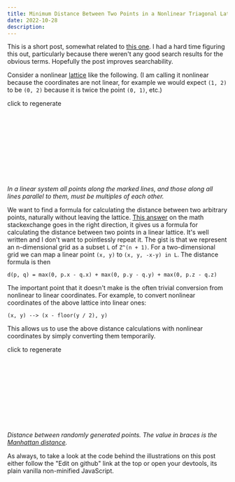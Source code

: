 ```yaml
---
title: Minimum Distance Between Two Points in a Nonlinear Triagonal Lattice
date: 2022-10-28
description:
---
```


This is a short post, somewhat related to [this one](/words/minimum-distance-triagonal-lattice). I had a hard time figuring this out, particularly because there weren't any good search results for the obvious terms. Hopefully the post improves searchability.

Consider a nonlinear [lattice](https://en.wikipedia.org/wiki/Lattice) like the following. (I am calling it nonlinear because the coordinates are not linear, for example we would expect `(1, 2)` to be `(0, 2)` because it is twice the point `(0, 1)`, etc.)

<div class="not-prose relative font-mono w-full h-[400px] border border-gray-300 dark:border-gray-600 rounded-md">
    <p class="text-sm absolute bottom-0 right-0 px-3 py-2 text-gray-500">click to regenerate</p>
    <svg class="w-full h-full dark:stroke-white"
        id="lattice-illustration"
        version="1.1" xmlns="http://www.w3.org/2000/svg"></svg>
</div>

_In a linear system all points along the marked lines, and those along all lines parallel to them, must be multiples of each other._

We want to find a formula for calculating the distance between two arbitrary points, naturally without leaving the lattice. [This answer](https://math.stackexchange.com/a/4187505/1112879) on the math stackexchange goes in the right direction, it gives us a formula for calculating the distance between two points in a linear lattice. It's well written and I don't want to pointlessly repeat it. The gist is that we represent an n-dimensional grid as a subset `L` of `Z^(n + 1)`. For a two-dimensional grid we can map a linear point `(x, y)` to `(x, y, -x-y) in L`. The distance formula is then

```
d(p, q) = max(0, p.x - q.x) + max(0, p.y - q.y) + max(0, p.z - q.z)
```

The important point that it doesn't make is the often trivial conversion from nonlinear to linear coordinates. For example, to convert nonlinear coordinates of the above lattice into linear ones:

```
(x, y) --> (x - floor(y / 2), y)
```

This allows us to use the above distance calculations with nonlinear coordinates by simply converting them temporarily.

<div class="not-prose relative font-mono w-full h-[400px] border border-gray-300 dark:border-gray-600 rounded-md">
    <p class="text-sm absolute bottom-0 right-0 px-3 py-2 text-gray-500">click to regenerate</p>
    <svg class="w-full h-full dark:stroke-white"
        id="distance-illustration"
        version="1.1" xmlns="http://www.w3.org/2000/svg"></svg>
</div>

_Distance between randomly generated points. The value in braces is the [Manhattan distance](https://en.wikipedia.org/wiki/Taxicab_geometry)._

As always, to take a look at the code behind the illustrations on this post either follow the "Edit on github" link at the top or open your devtools, its plain vanilla non-minified JavaScript.

<script type="text/javascript">
    const namespace = 'http://www.w3.org/2000/svg';

    // convert relative to absolute point
    const relToAbs = (center, point) => [
        center[0] + point[0], center[1] - point[1]
    ];

    // convert absolute to relative point
    const absToRel = (center, point) => [
        point[0] - center[0], center[1] - point[1]
    ];

    // min and max inclusive
    const randomInt = (min, max) => (
        Math.floor(Math.random() * (max - min + 1) + min)  
    );

    // min inclusive, max exclusive
    const randomFloat = (min, max) => (
        Math.random() * (max - min) + min
    );

    const equal = (p1, p2) => p1[0] === p2[0] && p1[1] === p2[1];

    // create a new svg element of the given type with the given attributes
    // and add it to the new parent
    const addSVGElement = (parent, type, { children = [], ...attributes }) => {
        const element = document.createElementNS(namespace, type);

        for (const attribute in attributes) {
            element.setAttribute(attribute, attributes[attribute]);
        }

        for (const child of children) {
            element.appendChild(child);
        }

        parent.appendChild(element);
    };

     // length of the line between two points (magnitude of vector between them)
    const length = (p1, p2) => Math.sqrt(
        Math.pow(p2[0] - p1[0], 2) + Math.pow(p2[1] - p1[1], 2)
    );

    // get the center of a DOM element
    const getCenter = (element) => {
        const { height, width } = element.getBoundingClientRect();

        return [ Math.floor(width / 2), Math.floor(height / 2) ];
    };

    class Lattice {
        static moveLeft(p) {
            return [ p[0] - 1, p[1] ];
        }

        static moveRight(p) {
            return [ p[0] + 1, p[1] ];
        }

        static moveTopLeft(p) {
            return [ p[0] - ((p[1] % 2) ? 0 : 1), p[1] - 1 ];
        }

        static moveTopRight(p) {
            return [ p[0] + ((p[1] % 2) ? 1 : 0), p[1] - 1 ];
        }

        static moveBotLeft(p) {
            return [ p[0] - ((p[1] % 2) ? 0 : 1), p[1] + 1 ];
        }

        static moveBotRight(p) {
            return [ p[0] + ((p[1] % 2) ? 1 : 0), p[1] + 1 ];
        }

        static distance(op1, op2) {
            const toLinear = (p) => {
                const offset = Math.floor(p[1] / 2);

                return [ p[0] - offset, p[1] ];
            };

            const p1 = toLinear(op1);
            const p2 = toLinear(op2);

            const p = [ ...p1, -p1[0] - p1[1] ];
            const q = [ ...p2, -p2[0] - p2[1] ];

            return Math.max(0, p[0] - q[0]) + Math.max(0, p[1] - q[1])
                + Math.max(0, p[2] - q[2]);
        }

        static manhattanDistance(p1, p2) {
            return Math.abs(p1[1] - p2[1]) + Math.abs(p1[0] - p2[0]);
        }

        static getStepper(right, vertical) {
            return (
                vertical === 'up' ? (
                    right ? Lattice.moveTopRight : Lattice.moveTopLeft
                ) : vertical === 'down' ? (
                    right ? Lattice.moveBotRight : Lattice.moveBotLeft
                ) : (
                    right ? Lattice.moveRight : Lattice.moveLeft
                )
            );
        }

        // get all points a given distance away from p
        static getAdjacentPoints(point, distance) {
            const points = [];

            // adjacent points will make up a hexagon, first get the edges of the
            // hexagon

            for (let direction = 0; direction < 6; direction++) {
                let p = point;
                
                for (let i = 0; i < distance; i++) {
                    switch (direction) {
                        case 0: p = Lattice.moveTopLeft(p); break;
                        case 1: p = Lattice.moveTopRight(p); break;
                        case 2: p = Lattice.moveRight(p); break;
                        case 3: p = Lattice.moveBotRight(p); break;
                        case 4: p = Lattice.moveBotLeft(p); break;
                        case 5: p = Lattice.moveLeft(p); break;
                    }
                }

                points.push(p);
            }

            const adjacent = [];

            // then fill in the other points

            for (let i = 0; i < points.length; i++) {
                const from = points[i];
                const to = (i + 1 === points.length) ? points[0] : points[i + 1];

                const right = from[0] === to[0]
                    ? from[1] % 1 : from[0] < to[0];
                const vertical = from[1] === to[1] ? 'none'
                    : from[1] > to[1] ? 'up' : 'down';

                const stepToNext = Lattice.getStepper(right, vertical);

                let cursor = from;

                for (let j = 0; j < distance; j++) {
                    adjacent.push(cursor);

                    cursor = stepToNext(cursor);
                }
            }

            return adjacent;
        }

        constructor(element, horizontalGap) {
            this.element = element;

            const { height, width } = element.getBoundingClientRect();

            this.height = height;
            this.width = width;

            this.horizontalGap = horizontalGap;
            this.verticalGap = Math.cos(45 * Math.PI / 180) * horizontalGap;
        }

        get totalRows() {
            // minus one to make visualisation less cramped
            return Math.floor(this.height / this.verticalGap) - 1;
        }

        get totalCols() {
            return Math.floor(this.width / this.horizontalGap)
        }

        positionAt(x, y) {
            return [
                (
                    this.horizontalGap / 2 + x * this.horizontalGap +
                    (y % 2 ? this.horizontalGap / 2 : 0)
                ),
                this.verticalGap / 1.5 + y * this.verticalGap,
            ];
        }

        drawGrid({ positions = false } = {}) {
            const totalRows = this.totalRows;
            const totalCols = this.totalCols;

            for (let i = 0; i < totalRows; i++) {
                for (let j = 0; j < totalCols; j++) {
                    const pos = this.positionAt(j, i);

                    addSVGElement(this.element, 'circle', {
                        cx: pos[0],
                        cy: pos[1],
                        r: 2,
                        class: 'dark:fill-gray-500 fill-gray-300 stroke-transparent'
                    });

                    if (positions) {
                        addSVGElement(this.element, 'text', {
                            x: pos[0] - 20, y: pos[1] + 18,
                            class: 'text-xs fill-gray-400 stroke-transparent',
                            children: [
                                document.createTextNode(`(${j}, ${i})`)
                            ]
                        })
                    }
                }
            }
        }

        markPoint(x, y, {
            highlight = false, position = false
        } = {}, attributes = {}) {
            const actual = this.positionAt(x, y);

            if (highlight) {
                addSVGElement(this.element, 'circle', {
                    cx: actual[0], cy: actual[1], r: 8,
                    class: 'fill-transparent stroke-indigo-500',
                    ...attributes,
                });
            }

            if (position) {
                addSVGElement(this.element, 'text', {
                    x: actual[0] - 20, y: actual[1] + 18,
                    class: 'text-xs fill-gray-400 stroke-transparent',
                    children: [
                        document.createTextNode(`(${x}, ${y})`)
                    ]
                });
            }
        
            addSVGElement(this.element, 'circle', {
                cx: actual[0], cy: actual[1], r: 4,
                class: 'fill-indigo-500 stroke-transparent',
                ...attributes,
            });            
        }

        drawLineAdjacent(p1, p2) {
            const p1Actual = this.positionAt(...p1);
            const p2Actual = this.positionAt(...p2);

            addSVGElement(this.element, 'line', {
                x1: p1Actual[0], y1: p1Actual[1], x2: p2Actual[0], y2: p2Actual[1],
                class: 'stroke-indigo-500',
            });
        }

        // returns the points of the polyline between from and to, might just 
        // return [from, to]. if `returnConsidered` is true, will return an object
        // { polyline: ..., considered: ... } where considered is an array of points
        // that the cursor was on
        getPolylineBetween(from, to, returnConsidered) {
            // if the points lie on a horizontal line already, we're done
            if (from[1] === to[1]) {
                const polyline = [ from, to ];

                return returnConsidered ? { polyline, considered: [] } : polyline;
            }

            // attempt to reach `to` through following the lattice
            // if we need to make a bend, we will return it

            // `to` is to the right of `from`
            const moveRight = from[0] === to[0]
                ? from[1] % 1 : from[0] < to[0];
            // `to` is above `from`
            const moveUpwards = from[1] > to[1];

            const getStepper = (right = moveRight, upwards = moveUpwards) => (
                upwards ? (
                    right ? Lattice.moveTopRight : Lattice.moveTopLeft
                ) : (
                    right ? Lattice.moveBotRight : Lattice.moveBotLeft
                )
            );

            const stepToNext = getStepper();

            // in total, we will need exactly this many steps
            const distance = Lattice.distance(from, to);

            let cursor = from;
            let innerCursor = from;

            // only relevant if `returnConsidered`
            const considered = [];

            // move diagonally in the target direction, innerCursor will be set
            // to null in an inner loop to indicate that we want to break out
            for (let j = 0; j < distance && innerCursor; j++) {
                cursor = stepToNext(cursor);

                // if we were able to hit `to` by moving diagonally, we're done
                if (equal(cursor, to)) {
                    const polyline = [ from, to ]

                    return returnConsidered ? { considered, polyline } : polyline;
                }

                considered.push(cursor);

                // cursor and to are in a horizontal line
                if (cursor[1] === to[1]) {
                    const polyline = [ from, cursor, to ];

                    return returnConsidered ? { considered, polyline } : polyline;
                }

                const innerStepToNext = getStepper(!moveRight);

                innerCursor = cursor;

                // if we can reach it diagonally we add an edge and are done
                for (let k = 0; k < distance - j - 1; k++) {
                    innerCursor = innerStepToNext(innerCursor);

                    considered.push(innerCursor);

                    // if we hit the point, return the 'pivot' edge
                    if (equal(innerCursor, to)) {
                        const polyline = [ from, cursor, to ];

                        return returnConsidered
                            ? { considered, polyline } : polyline;
                    }
                }
            }

            throw new Error('could not find polyline');
        }

        // get the points of a polygon that touches all of the given lattice points
        // and that, when drawn, lies the lattice
        getPolygon(points) {
            const polygon = [];

            for (let i = 0; i < points.length; i++) {
                const cur = points[i];
                const next = (i + 1) === points.length ? points[0] : points[i + 1];

                const polyline = this.getPolylineBetween(cur, next);

                polygon.push(polyline[0]);

                if (polyline.length === 3) {
                    polygon.push(polyline[1]);
                }
            }

            return polygon;
        }

        drawRoundedShape(points) {
            const polygon = this.getPolygon(points);

            // round the edges of the generated polygon (we first draw the curves
            // and keep track of the straight lines to add in later)

            const center = getCenter(this.element);

            const lines = [];

            for (let i = 0; i < polygon.length; i++) {
                const prev = absToRel(center, this.positionAt(...(
                    i === 0 ? polygon[polygon.length - 1] : polygon[i - 1])
                ));

                const cur = absToRel(center, this.positionAt(...polygon[i]));

                const next = absToRel(center, this.positionAt(
                    ...polygon[(i + 1) % polygon.length]
                ));

                const back = add(prev, scale(cur, -1));
                const front = add(next, scale(cur, -1));

                const subStep = this.horizontalGap / 2;

                const scaledBack = scale(back, subStep / length(cur, prev));
                const scaledFront = scale(front, subStep / length(cur, next));

                const start = relToAbs(center, add(cur, scaledBack));
                const middle = relToAbs(center, cur);
                const end = relToAbs(center, add(cur, scaledFront));

                lines.push(start, end);

                addSVGElement(this.element, 'path', {
                    d: `M ${start[0]} ${start[1]} Q ${middle[0]} ${middle[1]} ${end[0]} ${end[1]}`,
                    class: 'fill-transparent stroke-indigo-500',
                });
            }

            for (let i = 0; i < lines.length; i += 2) {
                const l1 = lines[(i + 1) % lines.length];
                const l2 = lines[(i + 2) % lines.length];

                addSVGElement(this.element, 'line', {
                    x1: l1[0], x2: l2[0], y1: l1[1], y2: l2[1],
                    class: 'stroke-gray-500',
                });
            };
        }
    }

    {
        const element = document.getElementById('lattice-illustration');

        const draw = () => {
            element.innerHTML = '';

            const lattice = new Lattice(element, 60);

            const totalCols = lattice.totalCols;
            const totalRows = lattice.totalRows;

            for (let i = 0; i < totalCols; i++) {
                const originPos = lattice.positionAt(i, 0);
                const destPos = lattice.positionAt(
                    Math.floor(i + (totalRows) / 2),
                    totalRows
                );

                addSVGElement(element, 'line', {
                    x1: originPos[0], y1: originPos[1],
                    x2: destPos[0], y2: destPos[1],
                    class: 'stroke-gray-300/75 dark:stroke-gray-500/50'
                });
            }

            lattice.drawGrid({ positions: true });
        };

        draw();

        element.addEventListener('click', () => {
            draw();
        });
    }

    {
        const element = document.getElementById('distance-illustration');

        const getDistance = (op1, op2) => {
            const toLinear = (p) => {
                const offset = Math.floor(p[1] / 2);

                return [ p[0] - offset, p[1] ];
            };

            const p1 = toLinear(op1);
            const p2 = toLinear(op2);

            const p = [ ...p1, -p1[0] - p1[1] ];
            const q = [ ...p2, -p2[0] - p2[1] ];

            return Math.max(0, p[0] - q[0]) + Math.max(0, p[1] - q[1])
                + Math.max(0, p[2] - q[2]);
        };

        const draw = () => {
            element.innerHTML = '';

            const lattice = new Lattice(element, 40);

            const getRandomPoint = () => [
                randomInt(0, lattice.totalCols - 1),
                randomInt(0, lattice.totalRows - 1)
            ];
        
            lattice.drawGrid();

            const p1 = getRandomPoint();
            const p2 = getRandomPoint();

            lattice.markPoint(...p1, { position: true });
            lattice.markPoint(...p2, { position: true });

            const polyline = lattice.getPolylineBetween(p1, p2)
                .map((p) => lattice.positionAt(...p));

            for (let i = 0; i < polyline.length - 1; i++) {
                const c = polyline[i];
                const n = polyline[i + 1];
                
                addSVGElement(element, 'line', {
                    x1: c[0], y1: c[1], x2: n[0], y2: n[1],
                    class: 'stroke-indigo-500'
                });
            }

            const manhattanDistance = Lattice.manhattanDistance(p1, p2);
            const distance = getDistance(p1, p2);

            const textPosition = polyline[2] ? (
                [ polyline[1][0] + 10, polyline[1][1] - 10 ]
            ) : [
                Math.round((polyline[0][0] + polyline[1][0]) / 2),
                Math.round((polyline[0][1] + polyline[1][1]) / 2)
            ];

            addSVGElement(element, 'text', {
                x: textPosition[0], y: textPosition[1],
                class: 'text-xs stroke-transparent dark:fill-gray-200 fill-gray-800',
                children: [
                    document.createTextNode(`${distance} (${manhattanDistance})`)
                ]
            });
        };

        draw();

        element.addEventListener('click', () => {
            draw();
        });
    }
</script>
